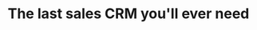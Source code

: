 ---
title: "The last sales CRM you'll ever need"
description: Track and optimize your sales team in real time.
type: bannerles

_enabled_editors:
  - visual
  - content
  - source
---